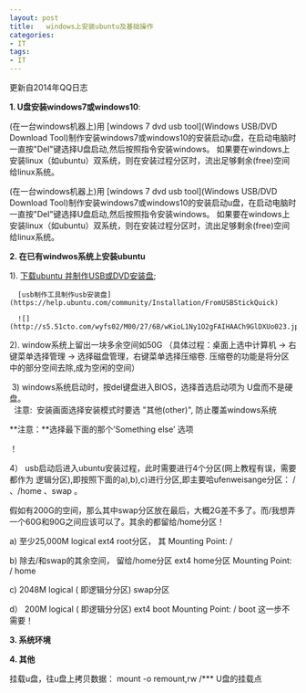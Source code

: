 ```yaml
---
layout: post
title:   windows上安装ubuntu及基础操作
categories:
- IT
tags:
- IT
---
```


更新自2014年QQ日志 

**1. U盘安装windows7或windows10**:


(在一台windows机器上)用 [windows 7 dvd usb tool](Windows USB/DVD Download Tool)制作安装windows7或windows10的安装启动u盘，在启动电脑时一直按"Del"键选择U盘启动,然后按照指令安装windows。
 如果要在windows上安装linux（如ubuntu）双系统，则在安装过程分区时，流出足够剩余(free)空间给linux系统。

<!--more-->

(在一台windows机器上)用 [windows 7 dvd usb tool](Windows USB/DVD Download Tool)制作安装windows7或windows10的安装启动u盘，在启动电脑时一直按"Del"键选择U盘启动,然后按照指令安装windows。
 如果要在windows上安装linux（如ubuntu）双系统，则在安装过程分区时，流出足够剩余(free)空间给linux系统。

**2. 在已有windwos系统上安装ubuntu**
 

  1). [下载ubuntu 并制作USB或DVD安装盘](http://howtoubuntu.org/how-to-install-ubuntu-14-04-trusty-tahr);

      [usb制作工具制作usb安装盘](https://help.ubuntu.com/community/Installation/FromUSBStickQuick)  

      ![](http://s5.51cto.com/wyfs02/M00/27/6B/wKioL1Ny1O2gFAIHAACh9GlDXUo023.jpg) 
    
  2). window系统上留出一块多余空间如50G （具体过程：桌面上选中计算机 -> 右键菜单选择管理 -> 选择磁盘管理，右键菜单选择压缩卷. 压缩卷的功能是将分区中的部分空间去除,成为空闲的空间） 
   
  3)  windows系统启动时，按del键盘进入BIOS，选择首选启动项为 U盘而不是硬盘。  
   注意:  安装画面选择安装模式时要选 "其他(other)", 防止覆盖windows系统

**注意：**选择最下面的那个’Something else’ 选项

 ！[](https://assets.ubuntu.com/v1/b42312cd-download-desktop-install-ubuntu-desktop_4.jpg)
  
  4） usb启动后进入ubuntu安装过程，此时需要进行4个分区(网上教程有误，需要都作为 逻辑分区),即按照下面的a),b),c)进行分区,即主要哈ufenweisange分区： / 、/home 、swap 。
      

  假如有200G的空间，那么其中swap分区放在最后，大概2G差不多了。而/我想弄一个60G和90G之间应该可以了。其余的都留给/home分区！

  a)   至少25,000M             logical                   ext4                 root分区，    其 Mounting Point: /      
        
  b)  除去/和swap的其余空间， 留给/home分区                ext4                  home分区      Mounting Point: / home
         

   c)  2048M           logical ( 即逻辑分分区)            swap分区      
         

   d） 200M             logical ( 即逻辑分分区)            ext4                  boot                    Mounting Point: / boot             这一步不需要！

**3. 系统环境** 
 

**4. 其他**

挂载u盘，往u盘上拷贝数据： mount -o remount,rw /*** U盘的挂载点
